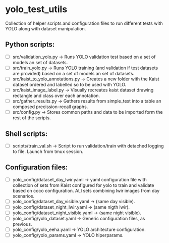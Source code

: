 # yolo_test_utils

Collection of helper scripts and configuration files to run different tests with YOLO along with dataset manipulation.

## Python scripts:
- [ ] src/validation_yolo.py -> Runs YOLO validation test based on a set of models an set of datasets.
- [ ] src/train_yolo.py -> Runs YOLO training (and validation if test datasets are provided) based on a set of models an set of datasets.
- [ ] src/kaist_to_yolo_annotations.py -> Creates a new folder with the Kaist dataset ordered and labelled so to be used with YOLO.
- [ ] src/kaist_image_label.py -> Visually recreates kaist dataset drawing rectangle and class over each annotation.
- [ ] src/gather_results.py -> Gathers results from simple_test into a table an composed precission-recall graphs.
- [ ] src/config.py -> Stores common paths and data to be imported form the rest of the scripts.

## Shell scripts:
- [ ] scripts/train_val.sh -> Script to run validation/train with detached logging to file. Launch from tmux session.

## Configuration files:
- [ ] yolo_config/dataset_day_lwir.yaml -> yaml configuration file with collection of sets from Kaist configured for yolo to train and validate based on coco configuration. ALl sets combining lwir images from day scenarios.
- [ ] yolo_config/dataset_day_visible.yaml -> (same day visible).
- [ ] yolo_config/dataset_night_lwir.yaml -> (same nigth lwir).
- [ ] yolo_config/dataset_night_visible.yaml -> (same night visible).
- [ ] yolo_config/yolo_dataset.yaml -> Generic configuration files, as previous.
- [ ] yolo_config/yolo_eeha.yaml -> YOLO architecture configuration.
- [ ] yolo_config/yolo_params.yaml -> YOLO hiperparams.
